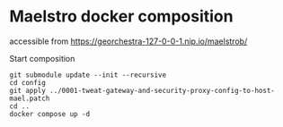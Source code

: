 # Maelstro docker composition

accessible from https://georchestra-127-0-0-1.nip.io/maelstrob/



Start composition

```
git submodule update --init --recursive
cd config
git apply ../0001-tweat-gateway-and-security-proxy-config-to-host-mael.patch
cd ..
docker compose up -d
```

